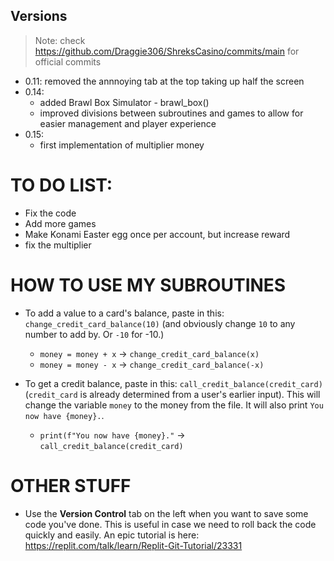 ## Versions
> Note: check https://github.com/Draggie306/ShreksCasino/commits/main for official commits

- 0.11: removed the annnoying tab at the top taking up half the screen
- 0.14:
  - added Brawl Box Simulator - brawl_box()
  - improved divisions between subroutines and games to allow for easier management and player experience
- 0.15:
  - first implementation of multiplier money

# TO DO LIST:
- Fix the code
- Add more games
- Make Konami Easter egg once per account, but increase reward
- fix the multiplier


# HOW TO USE MY SUBROUTINES
- To add a value to a card's balance, paste in this: `change_credit_card_balance(10)` (and obviously change `10` to any number to add by. Or `-10` for -10.)
  - `money = money + x` → `change_credit_card_balance(x)`
  - `money = money - x` → `change_credit_card_balance(-x)`

- To get a credit balance, paste in this: 
`call_credit_balance(credit_card)` (`credit_card` is already determined from a user's earlier input). This will change the variable `money` to the money from the file. It will also print `You now have {money}.`.
  - `print(f"You now have {money}."` → `call_credit_balance(credit_card)`

# OTHER STUFF
- Use the **Version Control** tab on the left when you want to save some code you've done. This is useful in case we need to roll back the code quickly and easily. An epic tutorial is here: https://replit.com/talk/learn/Replit-Git-Tutorial/23331
